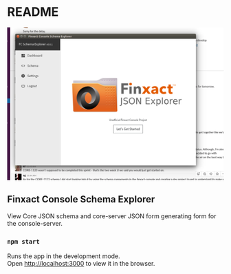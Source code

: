 # README
![alt text](https://raw.githubusercontent.com/n-genesis/finxact-console-schema-explorer/master/src/image/schema_fun.png "Image")

## Finxact Console Schema Explorer

View Core JSON schema and core-server JSON form generating form for the console-server.

### `npm start`

Runs the app in the development mode.<br>
Open [http://localhost:3000](http://localhost:3000) to view it in the browser.